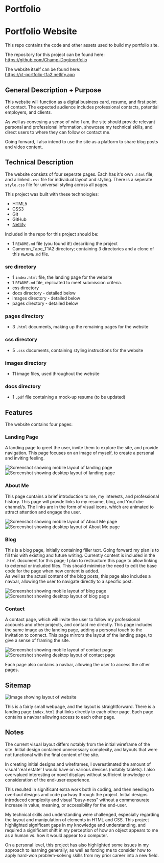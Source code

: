 # Portfolio



# Portfolio Website
This repo contains the code and other assets used to build my portfolio site.

The repository for this project can be found here:
https://github.com/Champ-Dog/portfolio


The website itself can be found here:   
https://ct-portfolio-t1a2.netlify.app
## General Description + Purpose
This website will function as a digital business card, resume, and first point of contact. The expected audience includes professional contacts, potential employers, and clients.

As well as conveying a sense of who I am, the site should provide relevant personal and professional information, showcase my technical skills, and direct users to where they can follow or contact me.

Going forward, I also intend to use the site as a platform to share blog posts and video content.

## Technical Description
The website consists of four seperate pages. Each has it's own `.html` file, and a linked `.css` file for individual layout and styling. There is a seperate `style.css` file for universal styling across all pages.

This project was built with these technologies:
- HTML5
- CSS3
- Git
- GitHub
- [Netlify](https://www.netlify.com/)

Included in the repo for this project should be:
- 1 `README.md` file (you found it!) describing the project
- Cameron_Tape_T1A2 directory; containing 3 directories and a clone of this `README.md` file. 

### src directory
- 1 `index.html` file, the landing page for the website
- 1 `README.md` file, replicated to meet submission criteria.
- css directory
- docs directory - detailed below
- images directory - detailed below
- pages directory - detailed below

### pages directory
- 3 `.html` documents, making up the remaining pages for the website

### css directory
- 5 `.css` documents, containing styling instructions for the website

### images directory
- 11 image files, used throughout the website

### docs directory
- 1 `.pdf` file containing a mock-up resume (to be updated)

## Features
The website contains four pages:

### Landing Page
A landing page to greet the user, invite them to explore the site, and provide navigation. This page focuses on an image of myself, to create a personal and inviting feeling.

![Screenshot showing mobile layout of landing page](./docs/landing-mobile.jpg)
![Screenshot showing desktop layout of landing page](./docs/landing-desktop.jpg)


### About Me
This page contains a brief introduction to me, my interests, and professional history. This page will provde links to my resume, blog, and YouTube channel/s. The links are in the form of visual icons, which are animated to attract attention and engage the user.

![Screenshot showing mobile layout of About Me page](./docs/about-mobile.jpg)
![Screenshot showing desktop layout of About Me page](./docs/about-desktop.jpg)

### Blog
This is a blog page, initially containing filler text. Going forward my plan is to fill this with existing and future writing. Currently content is included in the `.html` document for this page; I plan to restructure this page to allow linking to external or included files. This should minimise the need to edit the base code for the page when new content is added.  
As well as the actual content of the blog posts, this page also includes a navbar, allowing the user to navigate directly to a specific post.

![Screenshot showing mobile layout of blog page](./docs/blog-mobile.png)
![Screenshot showing desktop layout of blog page](./docs/blog-desktop.png)

### Contact
A contact page, which will invite the user to follow my professional accounts and other projects, and contact me directly. This page includes the same image as the landing page, adding a personal touch to the invitation to connect. This page mirrors the layout of the landing page, to give a sense of framing the site.

![Screenshot showing mobile layout of contact page](./docs/contact-mobile.jpg)
![Screenshot showing desktop layout of contact page](./docs/contact-desktop.jpg)

Each page also contains a navbar, allowing the user to access the other pages.

## Sitemap
![Image showing layout of website](./docs/sitemap.svg)

This is a fairly small webpage, and the layout is straightforward. There is a landing page `index.html` that links directly to each other page. Each page contains a navbar allowing access to each other page.

## Notes
The current visual layout differs notably from the initial wireframe of the site. Initial design contained unnecessary complexity, and layouts that were not functional with the final content of the site.

In creating initial designs and wireframes, I overestimated the amount of visual 'real estate' I would have on various devices (notably tablets). I also overvalued interesting or novel displays without sufficient knowledge or consideration of the end-user experience.

This resulted in significant extra work both in coding, and then needing to overhaul designs and code partway through the project. Initial designs introduced complexity and visual "busy-ness" without a commensurate increase in value, meaning, or accessibility for the end-user.

My technical skills and understanding were challenged, especially regarding the layout and manipulation of elements in HTML and CSS. This project highlighted significant gaps in my knowledge and understanding, and required a significant shift in my perception of how an object appears to me as a human vs. how it would appear to a computer.

On a personal level, this project has also highlighted some issues in my approach to learning generally; as well as forcing me to consider how to apply hard-won problem-solving skills from my prior career into a new field.